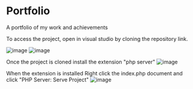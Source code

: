 # Portfolio
A portfolio of my work and achievements

To access the project, open in visual studio by cloning the repository link.

![image](https://github.com/AndyCode2022/Portfolio/assets/112827142/4db1e918-8d05-4057-8c13-1abb23012de1)
![image](https://github.com/AndyCode2022/Portfolio/assets/112827142/4c070eb9-08c2-4f0a-99f3-2f53d7b428e1)

Once the project is cloned install the extension "php server"
![image](https://github.com/AndyCode2022/Portfolio/assets/112827142/a3d091fd-9164-430f-b800-c867c522150c)

When the extension is installed Right click the index.php document and click "PHP Server: Serve Project"
![image](https://github.com/AndyCode2022/Portfolio/assets/112827142/9418c375-4582-4e47-a64b-32af8abe9dfb)
